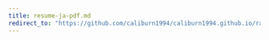 ```yaml
---
title: resume-ja-pdf.md
redirect_to: "https://github.com/caliburn1994/caliburn1994.github.io/raw/master/private/_posts/resume/履歴書-陳曉傑.pdf"
---
```



